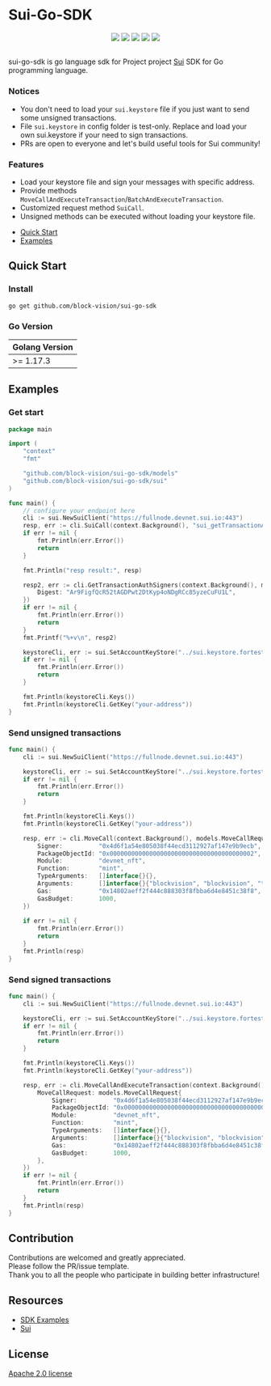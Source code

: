 # Sui-Go-SDK

<p align="center">
    <a href="https://github.com/block-vision/sui-go-sdk/blob/main/.github/workflows/ci.yml"><img src="https://github.com/block-vision/sui-go-sdk/actions/workflows/ci.yml/badge.svg"></a>
    <a href="LICENSE"><img src="https://img.shields.io/badge/License-Apache_2.0-red.svg"></a>
    <a href="https://goreportcard.com/report/github.com/block-vision/sui-go-sdk"><img src="https://goreportcard.com/badge/github.com/securego/gosec"></a>
    <a href="https://pkg.go.dev/github.com/block-vision/sui-go-sdk"> <img src="https://pkg.go.dev/badge/github.com/block-vision/sui-go-sdk.svg"></a>
    <a href="https://discord.gg/Re6prK86Tr"><img src="https://img.shields.io/badge/chat-on%20discord-7289da.svg?sanitize=true"></a>
</p>

##
sui-go-sdk is go language sdk for Project 
project [Sui](https://github.com/MystenLabs/sui) SDK for Go programming language.

### Notices
+ You don't need to load your `sui.keystore` file if you just want to send some unsigned transactions.
+ File `sui.keystore` in config folder is test-only. Replace and load your own sui.keystore if your need to sign transactions. 
+ PRs are open to everyone and let's build useful tools for Sui community!


### Features
+ Load your keystore file and sign your messages with specific address.
+ Provide methods `MoveCallAndExecuteTransaction`/`BatchAndExecuteTransaction`.
+ Customized request method `SuiCall`.
+ Unsigned methods can be executed without loading your keystore file.

* [Quick Start](#Quick-Start)
* [Examples](#Examples)

## Quick Start

### Install 
```shell
go get github.com/block-vision/sui-go-sdk
```

### Go Version
| Golang Version |
|----------------|
| \>= 1.17.3     | 

## Examples

### Get start
```go
package main

import (
	"context"
	"fmt"

	"github.com/block-vision/sui-go-sdk/models"
	"github.com/block-vision/sui-go-sdk/sui"
)

func main() {
	// configure your endpoint here
	cli := sui.NewSuiClient("https://fullnode.devnet.sui.io:443")
	resp, err := cli.SuiCall(context.Background(), "sui_getTransactionAuthSigners", "Ar9FigfQcR52tAGDPwt2DtKyp4oNDgRCc85yzeCuFU1L")
	if err != nil {
		fmt.Println(err.Error())
		return
	}

	fmt.Println("resp result:", resp)

	resp2, err := cli.GetTransactionAuthSigners(context.Background(), models.GetTransactionAuthSignersRequest{
		Digest: "Ar9FigfQcR52tAGDPwt2DtKyp4oNDgRCc85yzeCuFU1L",
	})
	if err != nil {
		fmt.Println(err.Error())
		return
	}
	fmt.Printf("%+v\n", resp2)

	keystoreCli, err := sui.SetAccountKeyStore("../sui.keystore.fortest")
	if err != nil {
		fmt.Println(err.Error())
		return
	}

	fmt.Println(keystoreCli.Keys())
	fmt.Println(keystoreCli.GetKey("your-address"))
}
```

### Send unsigned transactions

```go
func main() {
	cli := sui.NewSuiClient("https://fullnode.devnet.sui.io:443")

	keystoreCli, err := sui.SetAccountKeyStore("../sui.keystore.fortest")
	if err != nil {
		fmt.Println(err.Error())
		return
	}

	fmt.Println(keystoreCli.Keys())
	fmt.Println(keystoreCli.GetKey("your-address"))

	resp, err := cli.MoveCall(context.Background(), models.MoveCallRequest{
		Signer:          "0x4d6f1a54e805038f44ecd3112927af147e9b9ecb",
		PackageObjectId: "0x0000000000000000000000000000000000000002",
		Module:          "devnet_nft",
		Function:        "mint",
		TypeArguments:   []interface{}{},
		Arguments:       []interface{}{"blockvision", "blockvision", "testurl"},
		Gas:             "0x14802aeff2f444c888303f8fbba6d4e8451c38f8",
		GasBudget:       1000,
	})
	
	if err != nil {
		fmt.Println(err.Error())
		return
	}
	fmt.Println(resp)
}
```


### Send signed transactions

```go
func main() {
    cli := sui.NewSuiClient("https://fullnode.devnet.sui.io:443")

    keystoreCli, err := sui.SetAccountKeyStore("../sui.keystore.fortest")
    if err != nil {
        fmt.Println(err.Error())
        return
	}

    fmt.Println(keystoreCli.Keys())
    fmt.Println(keystoreCli.GetKey("your-address"))

    resp, err := cli.MoveCallAndExecuteTransaction(context.Background(), models.MoveCallAndExecuteTransactionRequest{
        MoveCallRequest: models.MoveCallRequest{
            Signer:          "0x4d6f1a54e805038f44ecd3112927af147e9b9ecb",
            PackageObjectId: "0x0000000000000000000000000000000000000002",
            Module:          "devnet_nft",
            Function:        "mint",
            TypeArguments:   []interface{}{},
            Arguments:       []interface{}{"blockvision", "blockvision", "testurl"},
            Gas:             "0x14802aeff2f444c888303f8fbba6d4e8451c38f8",
            GasBudget:       1000,
        },
    })
    if err != nil {
        fmt.Println(err.Error())
        return
    }
    fmt.Println(resp)
}
```

## Contribution  
Contributions are welcomed and greatly appreciated.   
Please follow the PR/issue template.  
Thank you to all the people who participate in building better infrastructure! 

## Resources
+ [SDK Examples](https://github.com/block-vision/sui-go-sdk/tree/main/examples)
+ [Sui](https://github.com/MystenLabs/sui)


## License 
[Apache 2.0 license](LICENSE)




